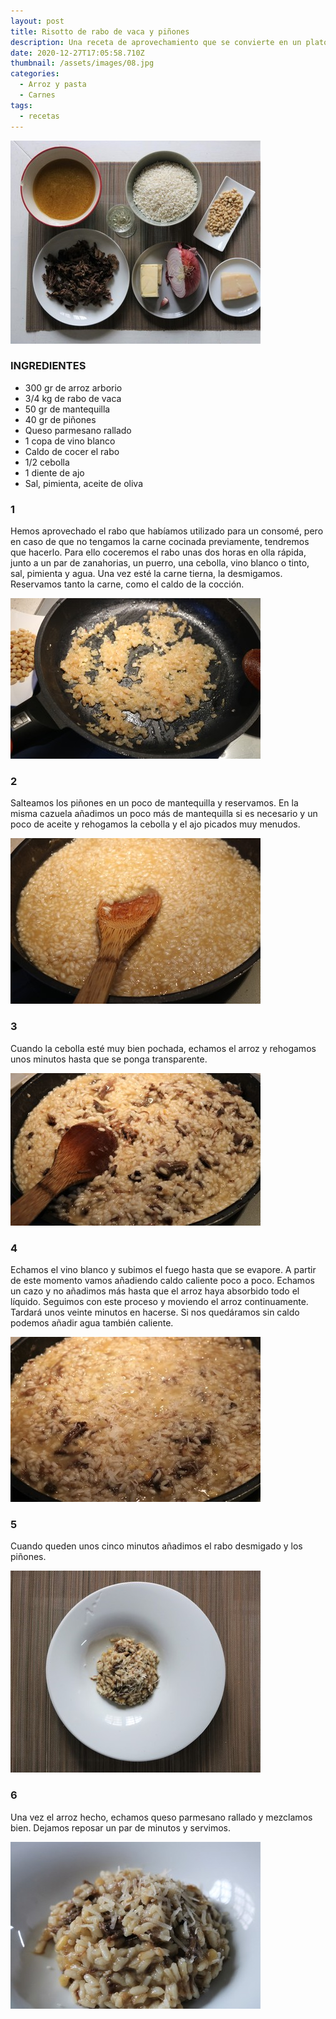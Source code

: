 ```yaml
---
layout: post
title: Risotto de rabo de vaca y piñones
description: Una receta de aprovechamiento que se convierte en un plato de celebración
date: 2020-12-27T17:05:58.710Z
thumbnail: /assets/images/08.jpg
categories:
  - Arroz y pasta
  - Carnes
tags:
  - recetas
---
```

![Ingredientes](/assets/images/01.jpg)

### INGREDIENTES

* 300 gr de arroz arborio
* 3/4 kg de rabo de vaca
* 50 gr de mantequilla
* 40 gr de piñones
* Queso parmesano rallado
* 1 copa de vino blanco
* Caldo de cocer el rabo
* 1/2 cebolla
* 1 diente de ajo
* Sal, pimienta, aceite de oliva

### 1

Hemos aprovechado el rabo que habíamos utilizado para un consomé, pero en caso de que no tengamos la carne cocinada previamente, tendremos que hacerlo. Para ello coceremos el rabo unas dos horas en olla rápida, junto a un par de zanahorias, un puerro, una cebolla, vino blanco o tinto, sal, pimienta y agua. Una vez esté la carne tierna, la desmigamos. Reservamos tanto la carne, como el caldo de la cocción.

![](/assets/images/02.jpg)

### 2

Salteamos los piñones en un poco de mantequilla y reservamos. En la misma cazuela añadimos un poco más de mantequilla si es necesario y un poco de aceite y rehogamos la cebolla y el ajo picados muy menudos.

![](/assets/images/03.jpg)

### 3

Cuando la cebolla esté muy bien pochada, echamos el arroz y rehogamos unos minutos hasta que se ponga transparente.

![](/assets/images/04.jpg)

### 4

Echamos el vino blanco y subimos el fuego hasta que se evapore. A partir de este momento vamos añadiendo caldo caliente poco a poco. Echamos un cazo y no añadimos más hasta que el arroz haya absorbido todo el líquido. Seguimos con este proceso y moviendo el arroz continuamente. Tardará unos veinte minutos en hacerse. Si nos quedáramos sin caldo podemos añadir agua también caliente.

![](/assets/images/05.jpg)

### 5

Cuando queden unos cinco minutos añadimos el rabo desmigado y los piñones.

![](/assets/images/06.jpg)

### 6

Una vez el arroz hecho, echamos queso parmesano rallado y mezclamos bien. Dejamos reposar un par de minutos y servimos.

![](/assets/images/07.jpg)







